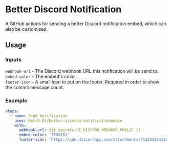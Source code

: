 # Better Discord Notification
A GitHub actions for sending a better Discord notification embed, which can also be customized.

## Usage
### Inputs
``webhook-url`` - The Discord webhook URL this notification will be send to.  
``embed-color`` - The embed's color.  
``footer-icon`` - A small icon to put on the footer. Required in order to show the commit message count.  

### Example
```yml
steps:
  - name: Send Notification
    uses: Retr0-01/better-discord-notification@main
    with:
      webhook-url: ${{ secrets.CI_DISCORD_WEBHOOK_PUBLIC }}
      embed-color: '3093151'
      footer-icon: 'https://cdn.discordapp.com/attachments/712252851283296260/961953852897255454/706526933973860412.png'
```
